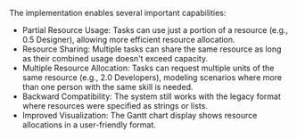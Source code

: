 The implementation enables several important capabilities:

* Partial Resource Usage: Tasks can use just a portion of a resource (e.g., 0.5 Designer), allowing more efficient resource allocation.
* Resource Sharing: Multiple tasks can share the same resource as long as their combined usage doesn't exceed capacity.
* Multiple Resource Allocation: Tasks can request multiple units of the same resource (e.g., 2.0 Developers), modeling scenarios where more than one person with the same skill is needed.
* Backward Compatibility: The system still works with the legacy format where resources were specified as strings or lists.
* Improved Visualization: The Gantt chart display shows resource allocations in a user-friendly format.